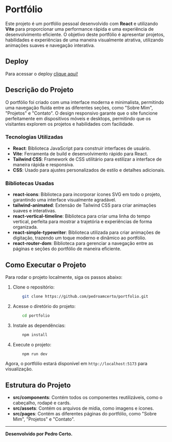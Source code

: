 # Portfólio 

Este projeto é um portfólio pessoal desenvolvido com **React** e utilizando **Vite** para proporcionar uma performance rápida e uma experiência de desenvolvimento eficiente. O objetivo deste portfólio é apresentar projetos, habilidades e experiências de uma maneira visualmente atrativa, utilizando animações suaves e navegação interativa.


## Deploy

Para acessar o deploy [clique aqui!](https://portfolio-7d8ymh4s2-pedro-certos-projects.vercel.app)

## Descrição do Projeto

O portfólio foi criado com uma interface moderna e minimalista, permitindo uma navegação fluida entre as diferentes seções, como "Sobre Mim", "Projetos" e "Contato". O design responsivo garante que o site funcione perfeitamente em dispositivos móveis e desktops, permitindo que os visitantes explorem os projetos e habilidades com facilidade.

### Tecnologias Utilizadas

- **React**: Biblioteca JavaScript para construir interfaces de usuário.
- **Vite**: Ferramenta de build e desenvolvimento rápido para React.
- **Tailwind CSS**: Framework de CSS utilitário para estilizar a interface de maneira rápida e responsiva.
- **CSS**: Usado para ajustes personalizados de estilo e detalhes adicionais.

### Bibliotecas Usadas

- **react-icons**: Biblioteca para incorporar ícones SVG em todo o projeto, garantindo uma interface visualmente agradável.
- **tailwind-animated**: Extensão de Tailwind CSS para criar animações suaves e interativas.
- **react-vertical-timeline**: Biblioteca para criar uma linha do tempo vertical, perfeita para mostrar a trajetória e experiências de forma organizada.
- **react-simple-typewriter**: Biblioteca utilizada para criar animações de digitação, trazendo um toque moderno e dinâmico ao portfólio.
- **react-router-dom**: Biblioteca para gerenciar a navegação entre as páginas e seções do portfólio de maneira eficiente.

## Como Executar o Projeto

Para rodar o projeto localmente, siga os passos abaixo:

1. Clone o repositório:
    ```bash
        git clone https://github.com/pedroamcerto/portfolio.git
    ```

2. Acesse o diretório do projeto:
    ```bash
        cd portfolio
    ```
3. Instale as dependências:
    ```bash
        npm install
    ```

4. Execute o projeto:
    ```bash
        npm run dev
    ```

Agora, o portfólio estará disponível em `http://localhost:5173` para visualização.

## Estrutura do Projeto

- **src/components**: Contém todos os componentes reutilizáveis, como o cabeçalho, rodapé e cards.
- **src/assets**: Contém os arquivos de mídia, como imagens e ícones.
- **src/pages**: Contém as diferentes páginas do portfólio, como "Sobre Mim", "Projetos" e "Contato".
---

**Desenvolvido por Pedro Certo.**